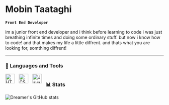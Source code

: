 # Mobin Taataghi

**`Front End Developer`**

im a junior front end developer and i think before learning to code i was just breathing infinite times and doing some ordinary stuff. but now i know how to code! and that makes my life a little diffrent. and thats what you are looking for, somthing diffrent!

<!-- <p align="left">
      <a href="https://github.com/Dreamer474747?tab=followers">
         <img alt="followers" title="Follow me on Github" src="https://custom-icon-badges.demolab.com/github/followers/Dreamer474747?color=236ad3&labelColor=1155ba&style=for-the-badge&logo=person-add&label=Follow&logoColor=white"/></a>
      <a href="https://github.com/Dreamer474747?tab=repositories&sort=stargazers">
         <img alt="total stars" title="Total stars on GitHub" src="https://custom-icon-badges.demolab.com/github/stars/Dreamer474747?color=55960c&style=for-the-badge&labelColor=488207&logo=star"/></a>
   </p> -->
   
---

### 🧰 Languages and Tools

<img align="left" alt="HTML" width="30px" style="padding-right:10px;" src="https://cdn.jsdelivr.net/gh/devicons/devicon/icons/html5/html5-plain.svg" />
<img align="left" alt="CSS" width="30px" style="padding-right:10px;" src="https://cdn.jsdelivr.net/gh/devicons/devicon/icons/css3/css3-plain.svg" />
<img align="left" alt="JavaScript" width="30px" style="padding-right:10px;" src="https://cdn.jsdelivr.net/gh/devicons/devicon/icons/javascript/javascript-plain.svg" />


#

### 📊 Stats

![Dreamer's GitHub stats](https://github-readme-stats.vercel.app/api?username=Dreamer474747&show_icons=true&theme=gruvbox)

#



















<!--
**Dreamer474747/Dreamer474747** is a ✨ _special_ ✨ repository because its `README.md` (this file) appears on your GitHub profile.

Here are some ideas to get you started:

- 🔭 I’m currently working on ...
- 🌱 I’m currently learning ...
- 👯 I’m looking to collaborate on ...
- 🤔 I’m looking for help with ...
- 💬 Ask me about ...
- 📫 How to reach me: ...
- 😄 Pronouns: ...
- ⚡ Fun fact: ...
-->
